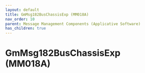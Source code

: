 ```yaml
---
layout: default
title: GmMsg182BusChassisExp (MM018A)
nav_order: 10
parent: Message Management Components (Applicative Software)
has_children: true
---
```

# GmMsg182BusChassisExp (MM018A)
